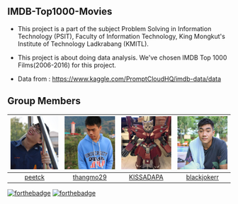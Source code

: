 ## IMDB-Top1000-Movies
* This project is a part of the subject Problem Solving in Information Technology (PSIT), Faculty of Information Technology, King Mongkut's   Institute of Technology Ladkrabang (KMITL).

* This project is about doing data analysis. We've chosen IMDB Top 1000 Films(2006-2016) for this project.

* Data from : https://www.kaggle.com/PromptCloudHQ/imdb-data/data

## Group Members
 |<img src="Web/assets/team/01.jpg" width="120px" height="120px">|<img src="Web/assets/team/04.jpg" width="120px" height="120px">|<img src="Web/assets/team/03.jpg" width="120px" height="120px">|<img src="Web/assets/team/02.jpg" width="120px" height="120px">|
|:---:|:---:|:---:|:---:|
|[peetck](https://github.com/peetck)|[thangmo29](https://github.com/thangmo29)|[KISSADAPA](https://github.com/KISSADAPA)|[blackjokerr](https://github.com/blackjokerrr)|ศรัณย์<br>ยันตะบุษย์|วรภัทร<br>ภัทรเมธาวรกุล|กฤษฎาภา<br>ง่วนจร|ศิรวิทย์<br>ยอดจิตร|

[![forthebadge](https://forthebadge.com/images/badges/made-with-python.svg)](https://forthebadge.com)
[![forthebadge](https://forthebadge.com/images/badges/built-with-love.svg)](https://forthebadge.com)
